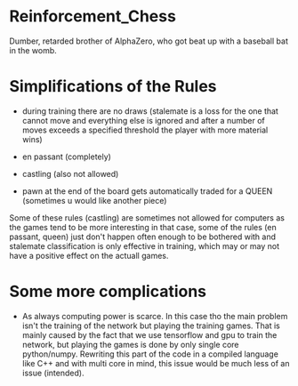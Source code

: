 # Reinforcement_Chess

Dumber, retarded brother of AlphaZero, who got beat up with a baseball bat in the womb.

# Simplifications of the Rules

- during training there are no draws (stalemate is a loss for the one that cannot move and everything else is ignored and after a number of moves exceeds a specified threshold the player with more material wins)

- en passant (completely)

- castling (also not allowed)

- pawn at the end of the board gets automatically traded for a QUEEN (sometimes u would like another piece)

Some of these rules (castling) are sometimes not allowed for computers as the games tend to be more interesting in that case, some of the rules (en passant, queen) just don't happen often enough to be bothered with and stalemate classification is only effective in training, which may or may not have a positive effect on the actuall games.

# Some more complications

- As always computing power is scarce. In this case tho the main problem isn't the training of the network but playing the training games. That is mainly caused by the fact that we use tensorflow and gpu to train the network, but playing the games is done by only single core python/numpy. Rewriting this part of the code in a compiled language like C++ and with multi core in mind, this issue would be much less of an issue (intended).
